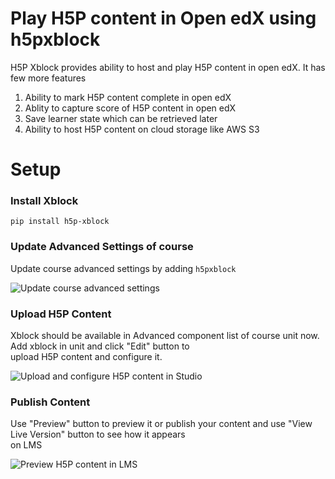
# Play H5P content in Open edX using h5pxblock

H5P Xblock provides ability to host and play H5P content in open edX. It has few more features

1. Ability to mark H5P content complete in open edX
2. Ablity to capture score of H5P content in open edX
3. Save learner state which can be retrieved later
4. Ability to host H5P content on cloud storage like AWS S3

# Setup

### Install Xblock

```
pip install h5p-xblock
```

### Update Advanced Settings of course

Update course advanced settings by adding `h5pxblock`

![Update course advanced settings](https://github.com/edly-io/h5pxblock/tree/master/docs/images/course_advance_settings.png)

### Upload H5P Content

Xblock should be available in Advanced component list of course unit now. Add xblock in unit and click "Edit" button to  
upload H5P content and configure it.

![Upload and configure H5P content in Studio](https://github.com/edly-io/h5pxblock/tree/master/docs/images/upload_content.png)

### Publish Content

Use "Preview" button to preview it or publish your content and use "View Live Version" button to see how it appears  
on LMS

![Preview H5P content in LMS](https://github.com/edly-io/h5pxblock/tree/master/docs/images/preview_content.png)

